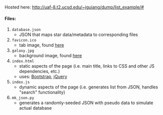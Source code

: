Hosted here: http://uaf-8.t2.ucsd.edu/~jguiang/dump/list_example/#

#### Files:
1. `database.json`
    - JSON that maps star data/metadata to corresponding files
2. `favicon.ico`
    - tab image, found [here](https://icons8.com/icon/43473/shooting-stars-filled)
3. `galaxy.jpg`
    - background image, found [here](https://en.wikipedia.org/wiki/Galaxy#/media/File:M82_HST_ACS_2006-14-a-large_web.jpg)
4. `index.html`
    - static aspects of the page (i.e. main title, links to CSS and other JS dependencies, etc.)
    - uses: [Bootstrap](https://getbootstrap.com/docs/3.3/getting-started/), [jQuery](https://jquery.com/)
5. `index.js`
    - dynamic aspects of the page (i.e. generates list from JSON, handles "search" functionality)
6. `mk_json.py`
    - generates a randomly-seeded JSON with pseudo data to simulate actual database
